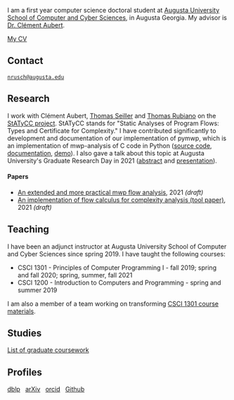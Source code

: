 I am a first year computer science doctoral student at [Augusta
University](https://www.augusta.edu/) [School of Computer and Cyber
Sciences](https://www.augusta.edu/ccs/), in Augusta Georgia. My advisor is [Dr.
Clément Aubert](https://spots.augusta.edu/caubert/).


[My CV](./cv.pdf)

## Contact

[`nrusch@augusta.edu`](mailto:nrusch@augusta.edu)

## Research

I work with Clément Aubert, [Thomas Seiller](https://www.seiller.org/) and
[Thomas Rubiano](https://people.irisa.fr/Thomas.Rubiano/) on the [StATyCC
project](https://spots.augusta.edu/caubert/research/statycc/). StATyCC stands
for "Static Analyses of Program Flows: Types and Certificate for Complexity." I
have contributed significantly to development and documentation of our
implementation of pymwp, which is an implementation of mwp-analysis of C code in
Python ([source code](https://github.com/statycc/pymwp),
[documentation](https://statycc.github.io/pymwp/),
[demo](https://statycc.github.io/pymwp/demo/)). I also gave a talk about this
topic at Augusta University's Graduate Research Day in 2021
([abstract](./posts/grd) and [presentation](https://youtu.be/J8QtGZgTOQM)).

#### Papers

- [An extended and more practical mwp flow analysis](https://arxiv.org/abs/2107.00086), 2021 _(draft)_ 
- [An implementation of flow calculus for complexity analysis (tool paper)](https://arxiv.org/abs/2107.00097), 2021 _(draft)_

## Teaching

I have been an adjunct instructor at Augusta University School of Computer and
Cyber Sciences since spring 2019. I have taught the following courses:

- CSCI 1301 - Principles of Computer Programming I - fall 2019; spring and fall 2020; spring, summer, fall 2021 
- CSCI 1200 - Introduction to Computers and Programming - spring and summer 2019

I am also a member of a team working on transforming [CSCI 1301 course
materials](https://csci-1301.github.io/about.html).

## Studies

[List of graduate coursework](./posts/coursework)

## Profiles

[dblp](https://dblp.org/pid/296/3722) &nbsp;
[arXiv](https://arxiv.org/search/?query=Rusch%2C+Neea&searchtype=author) &nbsp;
[orcid](https://orcid.org/0000-0002-7354-5330) &nbsp;
[Github](https://github.com/nkrusch)

